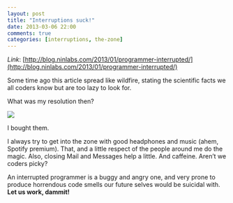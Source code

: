 ```yaml
---
layout: post
title: "Interruptions suck!"
date: 2013-03-06 22:00
comments: true
categories: [interruptions, the-zone]
---
```


*Link*: [http://blog.ninlabs.com/2013/01/programmer-interrupted/](http://blog.ninlabs.com/2013/01/programmer-interrupted/)

Some time ago this article spread like wildfire, stating the scientific facts we all coders know but are too lazy to look for.

What was my resolution then?

[![](http://mrm.perry.es/uploads/admin/image/image/24/thumb_sennheiser-439.jpg)](http://www.amazon.com/Sennheiser-HD-439-Auriculares-abiertos/dp/B005N8W1TM)

I bought them.

I always try to get into the zone with good headphones and music (ahem, Spotify premium). That, and a little 
respect of the people around me do the magic. Also, closing Mail and Messages help a little. And caffeine. Aren’t we coders picky?

An interrupted programmer is a buggy and angry one, and very prone to produce horrendous 
code smells our future selves would be suicidal with. 
**Let us work, dammit!**